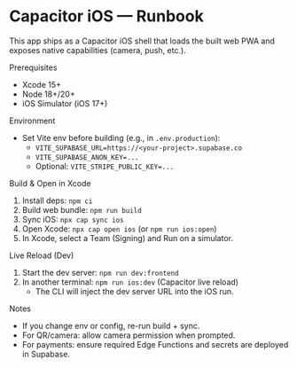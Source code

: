 Capacitor iOS — Runbook
=======================

This app ships as a Capacitor iOS shell that loads the built web PWA and exposes native capabilities (camera, push, etc.).

Prerequisites
- Xcode 15+
- Node 18+/20+
- iOS Simulator (iOS 17+)

Environment
- Set Vite env before building (e.g., in `.env.production`):
  - `VITE_SUPABASE_URL=https://<your-project>.supabase.co`
  - `VITE_SUPABASE_ANON_KEY=...`
  - Optional: `VITE_STRIPE_PUBLIC_KEY=...`

Build & Open in Xcode
1) Install deps: `npm ci`
2) Build web bundle: `npm run build`
3) Sync iOS: `npx cap sync ios`
4) Open Xcode: `npx cap open ios` (or `npm run ios:open`)
5) In Xcode, select a Team (Signing) and Run on a simulator.

Live Reload (Dev)
1) Start the dev server: `npm run dev:frontend`
2) In another terminal: `npm run ios:dev` (Capacitor live reload)
   - The CLI will inject the dev server URL into the iOS run.

Notes
- If you change env or config, re-run build + sync.
- For QR/camera: allow camera permission when prompted.
- For payments: ensure required Edge Functions and secrets are deployed in Supabase.

